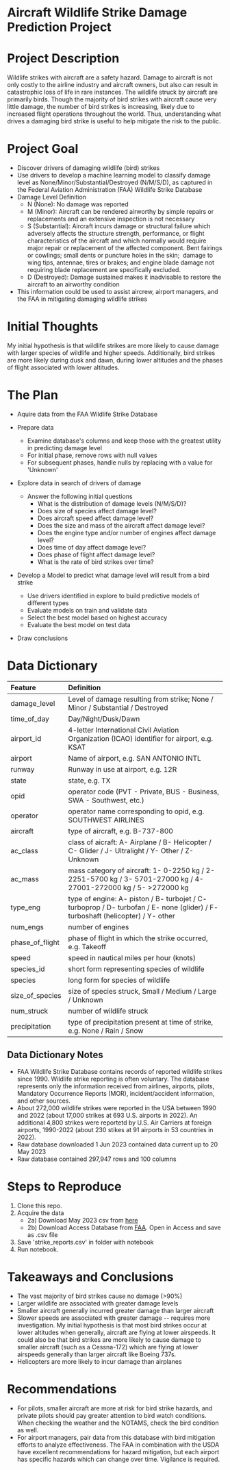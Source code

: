 # Aircraft Wildlife Strike Damage Prediction Project
 
# Project Description
 
Wildlife strikes with aircraft are a safety hazard. Damage to aircraft is not only costly to the airline industry and aircraft owners, but also can result in catastrophic loss of life in rare instances. The wildlife struck by aircraft are primarily birds. Though the majority of bird strikes with aircraft cause very little damage, the number of bird strikes is increasing, likely due to increased flight operations throughout the world. Thus, understanding what drives a damaging bird strike is useful to help mitigate the risk to the public.
 
# Project Goal
 
* Discover drivers of damaging wildlife (bird) strikes
* Use drivers to develop a machine learning model to classify damage level as None/Minor/Substantial/Destroyed (N/M/S/D), as captured in the Federal Aviation Administration (FAA) Wildlife Strike Database
* Damage Level Definition
    * N (None): No damage was reported
    * M (Minor): Aircraft can be rendered airworthy by simple repairs or replacements and an extensive inspection is not necessary
    * S (Substantial): Aircraft incurs damage or structural failure which adversely affects the structure strength, performance, or flight characteristics of the aircraft and which normally would require major repair or replacement of the affected component. Bent fairings or cowlings; small dents or puncture holes in the skin;  damage to wing tips, antennae, tires or brakes; and engine blade damage not requiring blade replacement are specifically excluded.
    * D (Destroyed): Damage sustained makes it inadvisable to restore the aircraft to an airworthy condition
* This information could be used to assist aircrew, airport managers, and the FAA in mitigating damaging wildlife strikes
 
# Initial Thoughts
 
My initial hypothesis is that wildlife strikes are more likely to cause damage with larger species of wildlife and higher speeds. Additionally, bird strikes are more likely during dusk and dawn, during lower altitudes and the phases of flight associated with lower altitudes.
 
# The Plan
 
* Aquire data from the FAA Wildlife Strike Database
 
* Prepare data
    * Examine database's columns and keep those with the greatest utility in predicting damage level
    * For initial phase, remove rows with null values
    * For subsequent phases, handle nulls by replacing with a value for 'Unknown'
 
* Explore data in search of drivers of damage
   * Answer the following initial questions
       * What is the distribution of damage levels (N/M/S/D)?
       * Does size of species affect damage level?
       * Does aircraft speed affect damage level?
       * Does the size and mass of the aircraft affect damage level?
       * Does the engine type and/or number of engines affect damage level?
       * Does time of day affect damage level?
       * Does phase of flight affect damage level? 
       * What is the rate of bird strikes over time?
      
* Develop a Model to predict what damage level will result from a bird strike
   * Use drivers identified in explore to build predictive models of different types
   * Evaluate models on train and validate data
   * Select the best model based on highest accuracy
   * Evaluate the best model on test data
 
* Draw conclusions
 
# Data Dictionary

| Feature | Definition |
|:--------|:-----------|
|damage_level| Level of damage resulting from strike; None / Minor / Substantial / Destroyed|
|time_of_day| Day/Night/Dusk/Dawn|
|airport_id| 4-letter International Civil Aviation Organization (ICAO) identifier for airport, e.g. KSAT|
|airport| Name of airport, e.g. SAN ANTONIO INTL|
|runway| Runway in use at airport, e.g. 12R|
|state| state, e.g. TX|
|opid| operator code (PVT - Private, BUS - Business, SWA - Southwest, etc.)|
|operator| operator name corresponding to opid, e.g. SOUTHWEST AIRLINES|
|aircraft| type of aircraft, e.g. B-737-800|
|ac_class| class of aicraft: A- Airplane / B- Helicopter / C- Glider / J- Ultralight / Y- Other / Z- Unknown|
|ac_mass| mass category of aircraft: 1- 0-2250 kg / 2- 2251-5700 kg / 3- 5701-27000 kg / 4- 27001-272000 kg / 5- >272000 kg|
|type_eng| type of engine: A- piston / B- turbojet / C- turboprop / D- turbofan / E- none (glider) / F- turboshaft (helicopter) / Y- other|
|num_engs| number of engines|
|phase_of_flight| phase of flight in which the strike occurred, e.g. Takeoff|
|speed| speed in nautical miles per hour (knots)|
|species_id| short form representing species of wildlife|
|species| long form for species of wildlife|
|size_of_species| size of species struck, Small / Medium / Large / Unknown|
|num_struck| number of wildlife struck|
|precipitation| type of precipitation present at time of strike, e.g. None / Rain / Snow|

## Data Dictionary Notes
* FAA Wildlife Strike Database contains records of reported wildlife strikes since 1990. Wildlife strike reporting is often voluntary. The database represents only the information received from airlines, airports, pilots, Mandatory Occurrence Reports (MOR), incident/accident information, and other sources.
* About 272,000 wildlife strikes were reported in the USA between 1990 and 2022 (about 17,000 strikes at 693 U.S. airports in 2022). An additional 4,800 strikes were reportetd by U.S. Air Carriers at foreign airports, 1990-2022 (about 230 stikes at 91 airports in 53 countries in 2022).
* Raw database downloaded 1 Jun 2023 contained data current up to 20 May 2023
* Raw database contained 297,947 rows and 100 columns

# Steps to Reproduce
1) Clone this repo.
2) Acquire the data
    - 2a) Download May 2023 csv from [here](https://drive.google.com/file/d/13Lee9Ux_FXOhzhHB2WfhPHQRYXUXOyYF/view?usp=sharing)
    - 2b) Download Access Database from [FAA](https://wildlife.faa.gov/search). Open in Access and save as .csv file
3) Save 'strike_reports.csv' in folder with notebook
4) Run notebook.
 
# Takeaways and Conclusions
* The vast majority of bird strikes cause no damage (>90%)
* Larger wildlife are associated with greater damage levels
* Smaller aircraft generally incurred greater damage than larger aircraft
* Slower speeds are associated with greater damage -- requires more investigation. My initial hypothesis is that most bird strikes occur at lower altitudes when generally, aircraft are flying at lower airspeeds. It could also be that bird strikes are more likely to cause damage to smaller aircraft (such as a Cessna-172) which are flying at lower airspeeds generally than larger aircraft like Boeing 737s.
* Helicopters are more likely to incur damage than airplanes
 
# Recommendations
* For pilots, smaller aircraft are more at risk for bird strike hazards, and private pilots should pay greater attention to bird watch conditions. When checking the weather and the NOTAMS, check the bird condition as well.
* For airport managers, pair data from this database with bird mitigation efforts to analyze effectiveness. The FAA in combination with the USDA have excellent recommendations for hazard mitigation, but each airport has specific hazards which can change over time. Vigilance is required.
